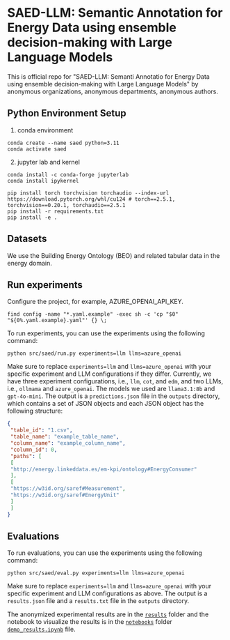 # SAED-LLM: Semantic Annotation for Energy Data using ensemble decision-making with Large Language Models

This is official repo for "SAED-LLM: Semanti Annotatio for Energy Data using ensemble decision-making with Large Language Models" by anonymous organizations, anonymous departments, anonymous authors.


## Python Environment Setup

1. conda environment
```
conda create --name saed python=3.11
conda activate saed
```

2. jupyter lab and kernel
```
conda install -c conda-forge jupyterlab
conda install ipykernel
```

```
pip install torch torchvision torchaudio --index-url https://download.pytorch.org/whl/cu124 # torch==2.5.1, torchvision==0.20.1, torchaudio==2.5.1
pip install -r requirements.txt
pip install -e .
```

## Datasets

We use the Building Energy Ontology (BEO) and related tabular data in the energy domain.


## Run experiments

Configure the project, for example, AZURE_OPENAI_API_KEY.

```
find config -name "*.yaml.example" -exec sh -c 'cp "$0" "${0%.yaml.example}.yaml"' {} \;
```

To run experiments, you can use the experiments using the following command:

```
python src/saed/run.py experiments=llm llms=azure_openai
```
Make sure to replace `experiments=llm` and `llms=azure_openai` with your specific experiment and LLM configurations if they differ. Currently, we have three experiment configurations, i.e., `llm`, `cot`, and `edm`, and two LLMs, i.e., `ollmama` and `azure_openai`. The models we used are `llama3.1:8b` and `gpt-4o-mini`. The output is a `predictions.json` file in the `outputs` directory, which contains a set of JSON objects and each JSON object has the following structure:

```json
{
 "table_id": "1.csv",
 "table_name": "example_table_name",
 "column_name": "example_column_name",
 "column_id": 0,
 "paths": [
 [
 "http://energy.linkeddata.es/em-kpi/ontology#EnergyConsumer"
 ],
 [
 "https://w3id.org/saref#Measurement",
 "https://w3id.org/saref#EnergyUnit"
 ]
 ]
}
```

## Evaluations
To run evaluations, you can use the experiments using the following command:

```
python src/saed/eval.py experiments=llm llms=azure_openai
```
Make sure to replace `experiments=llm` and `llms=azure_openai` with your specific experiment and LLM configurations as above. The output is a `results.json` file and a `results.txt` file in the `outputs` directory.

The anonymized experimental results are in the [`results`](./results) folder and the notebook to visualize the results is in the [`notebooks`](./notebooks) folder [`demo_results.ipynb`](./notebooks/demo_results.ipynb) file.
